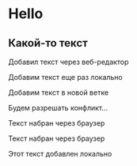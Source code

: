 # Hello

## Какой-то текст

Добавил текст через веб-редактор

Добавим текст еще раз локально

Добавим текст в новой ветке

Будем разрешать конфликт...

Текст набран через браузер

Текст набран через браузер

Этот текст добавлен локально